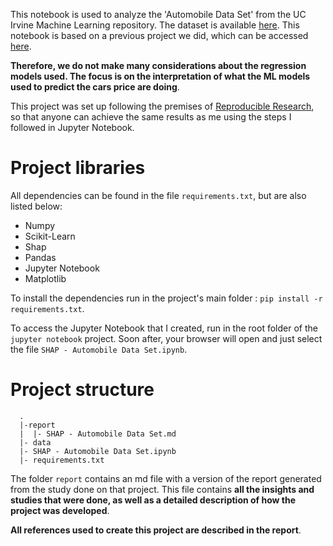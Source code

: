 This notebook is used to analyze the 'Automobile Data Set' from the UC Irvine Machine Learning repository. The dataset is available [here](https://archive.ics.uci.edu/ml/datasets/Automobile). This notebook is based on a previous project we did, which can be accessed [here](https://github.com/gabrielleuzinger/Automobile_price). 

**Therefore, we do not make many considerations about the regression models used. The focus is on the interpretation of what the ML models used to predict the cars price are doing**.

This project was set up following the premises of [Reproducible Research](https://pt.coursera.org/learn/reproducible-research), so that anyone can achieve the same results as me using the steps I followed in Jupyter Notebook.

# Project libraries


All dependencies can be found in the file  `requirements.txt`, but are also listed below:
* Numpy
* Scikit-Learn
* Shap
* Pandas
* Jupyter Notebook
* Matplotlib

To install the dependencies run in the project's main folder : `pip install -r requirements.txt`. 

To access the Jupyter Notebook that I created, run in the root folder of the `jupyter notebook` project. Soon after, your browser will open and just select the file `SHAP - Automobile Data Set.ipynb`.  

# Project structure

```{sh}
  .
  |-report
  |  |- SHAP - Automobile Data Set.md
  |- data
  |- SHAP - Automobile Data Set.ipynb
  |- requirements.txt
```

The folder `report` contains an md file with a version of the report generated from the study done on that project. This file contains **all the insights and studies that were done, as well as a detailed description of how the project was developed**.

**All references used to create this project are described in the report**.
